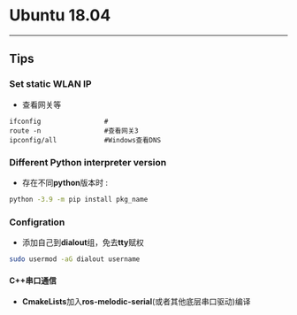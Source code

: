 # Ubuntu 18.04

***

## Tips

### Set static WLAN IP

* 查看网关等

```shell
ifconfig                #
route -n                #查看网关3
ipconfig/all            #Windows查看DNS
```

### Different Python interpreter version

* 存在不同**python**版本时 :

```sh
python -3.9 -m pip install pkg_name
```

### Configration

* 添加自己到**dialout**组，免去**tty**赋权

```sh
sudo usermod -aG dialout username
```

#### C++串口通信

* **CmakeLists**加入**ros-melodic-serial**(或者其他底层串口驱动)编译
